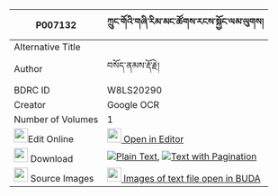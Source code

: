 |P007132|ཀྲུང་གོའི་གཞི་རིམ་མང་ཚོགས་རངས་སྐྱོང་ལམ་ལུགས། 
| --- | --- 
|Alternative Title |
|Author| བསོད་ནམས་རྡོ་རྗེ།
|BDRC ID | W8LS20290
|Creator | Google OCR
|Number of Volumes| 1
|<img width="25" src="https://img.icons8.com/color/25/000000/edit-property.png">Edit Online| [<img width="25" src="https://avatars.githubusercontent.com/u/45091458?s=200&v=4"> Open in Editor](http://editor.openpecha.org/P007132)
|<img width="25" src="https://img.icons8.com/fluent/48/000000/download-2.png"/>  Download | [![](https://img.icons8.com/color/20/000000/txt.png)Plain Text](https://github.com/Openpecha/P007132/releases/download/v1/trung_go_i_shyirim_mangtsok_ra_plain_P007132.zip), [![](https://img.icons8.com/color/20/000000/txt.png)Text with Pagination](https://github.com/Openpecha/P007132/releases/download/v1/trung_go_i_shyirim_mangtsok_ra_pages_P007132.zip)
|<img width="25" src="https://img.icons8.com/plasticine/100/000000/pictures-folder.png"/>  Source Images | [<img width="25" src="https://library.bdrc.io/icons/BUDA-small.svg"> Images of text file open in BUDA](https://library.bdrc.io/show/bdr:W8LS20290)